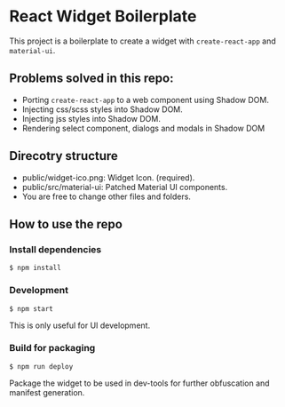 # React Widget Boilerplate

This project is a boilerplate to create a widget with `create-react-app` and `material-ui`.

## Problems solved in this repo:

- Porting `create-react-app` to a web component using Shadow DOM.
- Injecting css/scss styles into Shadow DOM.
- Injecting jss styles into Shadow DOM.
- Rendering select component, dialogs and modals in Shadow DOM

## Direcotry structure

- public/widget-ico.png: Widget Icon. (required).
- public/src/material-ui: Patched Material UI components.
- You are free to change other files and folders.

## How to use the repo

### Install dependencies
```
$ npm install
```

### Development
```
$ npm start
```
This is only useful for UI development.

### Build for packaging
```
$ npm run deploy
```
Package the widget to be used in dev-tools for further obfuscation and manifest generation.

